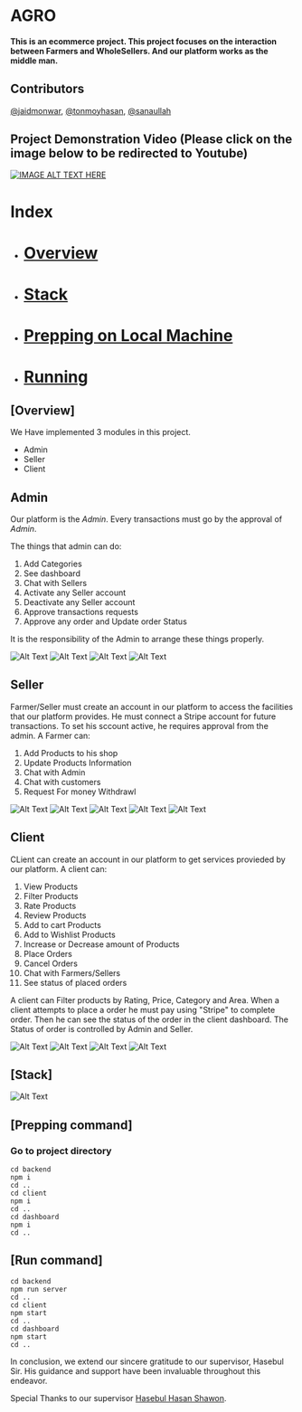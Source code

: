 # AGRO 
#### This is an ecommerce project. This project focuses on the interaction between Farmers and WholeSellers. And our platform works as the middle man.

## Contributors
[@jaidmonwar](https://github.com/jaid-monwr),
[@tonmoyhasan](https://github.com/TonmoyDaFulkopi),
[@sanaullah](https://github.com/Excalib9r)

## Project Demonstration Video (Please click on the image below to be redirected to Youtube)


[![IMAGE ALT TEXT HERE](https://img.youtube.com/vi/cgQWqhZCTAM/0.jpg)](https://www.youtube.com/watch?v=cgQWqhZCTAM)


# Index

- # [Overview](#overview)
- # [Stack](#stack)
- # [Prepping on Local Machine](#prep)
- # [Running](#run)


## [Overview]

We Have implemented 3 modules in this project.  
- Admin
- Seller
- Client 



## Admin
Our platform is the *Admin*. Every transactions must go by the approval of *Admin*. 

The things that admin can do: 
1. Add Categories
2. See dashboard
3. Chat with Sellers
4. Activate any Seller account
5. Deactivate any Seller account
6. Approve transactions requests
7. Approve any order and Update order Status

It is the responsibility of the Admin to arrange these things properly. 

![Alt Text](https://github.com/jaid-monwr/BUET-CSE408-Agro/blob/main/pictures/12.PNG)
![Alt Text](https://github.com/jaid-monwr/BUET-CSE408-Agro/blob/main/pictures/13.PNG)
![Alt Text](https://github.com/jaid-monwr/BUET-CSE408-Agro/blob/main/pictures/14.PNG)
![Alt Text](https://github.com/jaid-monwr/BUET-CSE408-Agro/blob/main/pictures/15.PNG)

## Seller
Farmer/Seller must create an account in our platform to access the facilities that our platform provides. He must connect a Stripe account for future transactions. To set his sccount active, he requires approval from the admin. A Farmer can:

1. Add Products to his shop
2. Update Products Information
3. Chat with Admin
4. Chat with customers
5. Request For money Withdrawl


![Alt Text](https://github.com/jaid-monwr/BUET-CSE408-Agro/blob/main/pictures/7.PNG)
![Alt Text](https://github.com/jaid-monwr/BUET-CSE408-Agro/blob/main/pictures/8.PNG)
![Alt Text](https://github.com/jaid-monwr/BUET-CSE408-Agro/blob/main/pictures/9.PNG)
![Alt Text](https://github.com/jaid-monwr/BUET-CSE408-Agro/blob/main/pictures/10.PNG)
![Alt Text](https://github.com/jaid-monwr/BUET-CSE408-Agro/blob/main/pictures/11.PNG)

## Client
CLient can create an account in our platform to get services provieded by our platform. A client can:
1. View Products
2. Filter Products
3. Rate Products
4. Review Products
5. Add to cart Products
6. Add to Wishlist Products
7. Increase or Decrease amount of Products
8. Place Orders
9. Cancel Orders
10. Chat with Farmers/Sellers
11. See status of placed orders


A client can Filter products by Rating, Price, Category and Area. When a client attempts to place a order he must pay using "Stripe" to complete order. Then he can see the status of the order in the client dashboard. The Status of order is controlled by Admin and Seller. 

![Alt Text](https://github.com/jaid-monwr/BUET-CSE408-Agro/blob/main/pictures/3.PNG)
![Alt Text](https://github.com/jaid-monwr/BUET-CSE408-Agro/blob/main/pictures/4.PNG)
![Alt Text](https://github.com/jaid-monwr/BUET-CSE408-Agro/blob/main/pictures/5.PNG)
![Alt Text](https://github.com/jaid-monwr/BUET-CSE408-Agro/blob/main/pictures/6.PNG)


## [Stack]

![Alt Text](https://github.com/jaid-monwr/BUET-CSE408-Agro/blob/main/pictures/1-modified.PNG)


## [Prepping command]

### Go to project directory

```
cd backend
npm i
cd ..
cd client
npm i
cd ..
cd dashboard
npm i
cd ..
```

## [Run command]

```
cd backend
npm run server
cd ..
cd client
npm start
cd ..
cd dashboard
npm start
cd ..
```

In conclusion, we extend our sincere gratitude to our supervisor, Hasebul Sir. His guidance and support have been invaluable throughout this endeavor.

Special Thanks to our supervisor [Hasebul Hasan Shawon](https://www.linkedin.com/in/hasebul-hasan-shawon-a618091aa?lipi=urn%3Ali%3Apage%3Ad_flagship3_profile_view_base_contact_details%3BAt2zCGa4QEu27LiM%2F27GaA%3D%3D).

